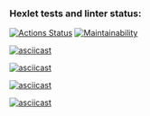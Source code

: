 ### Hexlet tests and linter status:
[![Actions Status](https://github.com/beketov-dmitry/frontend-project-lvl1/workflows/hexlet-check/badge.svg)](https://github.com/beketov-dmitry/frontend-project-lvl1/actions)
[![Maintainability](https://api.codeclimate.com/v1/badges/7fa09d045ae84a08f724/maintainability)](https://codeclimate.com/github/beketov-dmitry/frontend-project-lvl1/maintainability)

[![asciicast](https://asciinema.org/a/DkGHdHZ94ZHgTPj90aWIOkGoJ.svg)](https://asciinema.org/a/DkGHdHZ94ZHgTPj90aWIOkGoJ)

[![asciicast](https://asciinema.org/a/inCBuh1EG5EEEtu3Y9Y92k0cB.svg)](https://asciinema.org/a/inCBuh1EG5EEEtu3Y9Y92k0cB)

[![asciicast](https://asciinema.org/a/zDxh6BiFYy1Cyl4lYge3qm0AZ.svg)](https://asciinema.org/a/zDxh6BiFYy1Cyl4lYge3qm0AZ)

[![asciicast](https://asciinema.org/a/Bxme0aPvCzrPzVKomTcfIk0IS.svg)](https://asciinema.org/a/Bxme0aPvCzrPzVKomTcfIk0IS)   
